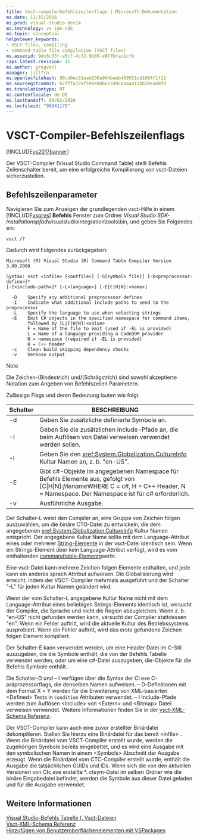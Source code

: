 ```yaml
---
title: Vsct-compilerbefehlszeilenflags | Microsoft-Dokumentation
ms.date: 11/15/2016
ms.prod: visual-studio-dev14
ms.technology: vs-ide-sdk
ms.topic: conceptual
helpviewer_keywords:
- VSCT files, compiling
- command-table file compilation (VSCT files)
ms.assetid: 9dc6c33f-e6cf-4cf2-9b05-e8f7bfac1cfb
caps.latest.revision: 11
ms.author: gregvanl
manager: jillfra
ms.openlocfilehash: 98cd0ec51ead200a904baeb409551cd1084f1f11
ms.sourcegitcommit: 6cfffa72af599a9d667249caaaa411bb28ea69fd
ms.translationtype: MT
ms.contentlocale: de-DE
ms.lasthandoff: 09/02/2020
ms.locfileid: "90841179"
---
```

# <a name="vsct-compiler-command-line-flags"></a>VSCT-Compiler-Befehlszeilenflags
[!INCLUDE[vs2017banner](../../includes/vs2017banner.md)]

Der VSCT-Compiler (Visual Studio Command Table) stellt Befehls Zeilenschalter bereit, um eine erfolgreiche Kompilierung von vsct-Dateien sicherzustellen.  
  
## <a name="command-line-parameters"></a>Befehlszeilenparameter  
 Navigieren Sie zum Anzeigen der grundlegenden vsct-Hilfe in einem [!INCLUDE[vsprvs](../../includes/vsprvs-md.md)] **Befehls** Fenster zum Ordner *Visual Studio SDK-Installationspfad*\visualstudiointegration\tools\bin\, und geben Sie Folgendes ein:  
  
```  
vsct /?  
```  
  
 Dadurch wird Folgendes zurückgegeben:  
  
```  
Microsoft (R) Visual Studio (R) Command Table Compiler Version 3.00.2000  
  
Syntax: vsct <infile> [<outfile>] [-S[symbols file]] [-D<preprocessor-define>]*  
[-I<include-path>]* [-L<language>] [-E[C|H|N]:<name>]  
  
  -D    Specify any additional preprocessor defines  
  -I    Indicate what additional include paths to send to the preprocessor  
  -L    Specify the language to use when selecting strings  
  -E    Emit C# objects in the specified namespace for command items,  
        followed by [L|F|H|N]:<value>  
        F = Name of the file to emit (used if -EL is provided)  
        L = Name of a language providing a CodeDOM provider  
        N = namespace (required if -EL is provided)  
        H = C++ header  
  -c    Clean build skipping dependency checks  
  -v    Verbose output  
```  
  
> [!NOTE]
> Die Zeichen-(Bindestrich) und/(Schrägstrich) sind sowohl akzeptierte Notation zum Angeben von Befehlszeilen Parametern.  
  
 Zulässige Flags und deren Bedeutung lauten wie folgt.  
  
|Schalter|BESCHREIBUNG|  
|------------|-----------------|  
|-d|Geben Sie zusätzliche definierte Symbole an.|  
|-I|Geben Sie die zusätzlichen Include-Pfade an, die beim Auflösen von Datei verweisen verwendet werden sollen.|  
|-l|Geben Sie den <xref:System.Globalization.CultureInfo> Kultur Namen an, z. b. "en-US".|  
|-E|Gibt c#-Objekte im angegebenen Namespace für Befehls Elemente aus, gefolgt von [C&#124;H&#124;N]:*filename*WHERE C = c#, H = C++ Header, N = Namespace. Der Namespace ist für c# erforderlich.|  
|-v|Ausführliche Ausgabe.|  
  
 Der Schalter-L weist den Compiler an, eine Gruppe von Zeichen folgen auszuwählen, um die binäre CTO-Datei zu entwickeln, die dem angegebenen <xref:System.Globalization.CultureInfo> Kultur Namen entspricht. Der angegebene Kultur Name sollte mit dem Language-Attribut eines oder mehrerer [String-Elemente](../../extensibility/strings-element.md) in der vsct-Datei identisch sein. Wenn ein Strings-Element über kein Language-Attribut verfügt, wird es vom enthaltenden [commandtable-Element](../../extensibility/commandtable-element.md)geerbt.  
  
 Eine vsct-Datei kann mehrere Zeichen folgen Elemente enthalten, und jede kann ein anderes sprach Attribut aufweisen. Die Globalisierung wird erreicht, indem der VSCT-Compiler mehrmals ausgeführt und der Schalter "-L" für jeden Kultur Namen geändert wird.  
  
 Wenn der vom Schalter-L angegebene Kultur Name nicht mit dem Language-Attribut eines beliebigen Strings-Elements identisch ist, versucht der Compiler, die Sprache und nicht die Region abzugleichen. Wenn z. b. "en-US" nicht gefunden werden kann, versucht der Compiler stattdessen "en". Wenn ein Fehler auftritt, wird die aktuelle Kultur des Betriebssystems ausprobiert. Wenn ein Fehler auftritt, wird das erste gefundene Zeichen folgen Element kompiliert.  
  
 Der Schalter-E kann verwendet werden, um eine Header Datei im C-Stil auszugeben, die die Symbole enthält, die von der Befehls Tabelle verwendet werden, oder um eine c#-Datei auszugeben, die-Objekte für die Befehls Symbole enthält.  
  
 Die Schalter-D und – I verfügen über die Syntax der Cl.exe C-präprozessorflags, die denselben Namen aufweisen. – D-Definitionen mit dem Format X = Y werden für die Erweiterung von XML-basierten \<Defined> Tests in `Condition` Attributen verwendet. – I Include-Pfade werden zum Auflösen \<Include> von \<Extern> und \<Bitmap> Datei verweisen verwendet. Weitere Informationen finden Sie in der [vsct-XML-Schema Referenz](../../extensibility/vsct-xml-schema-reference.md).  
  
 Der VSCT-Compiler kann auch eine zuvor erstellter Binärdatei dekompilieren. Stellen Sie hierzu eine Binärdatei für das bereit \<infile> .   Wenn die Binärdatei vom VSCT-Compiler erstellt wurde, werden die zugehörigen Symbole bereits eingebettet, und es wird eine Ausgabe mit den symbolischen Namen in einem \<Symbols> Abschnitt der Ausgabe erzeugt. Wenn die Binärdatei vom CTC-Compiler erstellt wurde, enthält die Ausgabe die tatsächlichen GUIDs und IDs. Wenn sich die von den aktuellen Versionen von Ctc.exe erstellte *. ctsym-Datei im selben Ordner wie die binäre Eingabedatei befindet, werden die Symbole aus dieser Datei geladen und für die Ausgabe verwendet.  
  
## <a name="see-also"></a>Weitere Informationen  
 [Visual Studio-Befehls Tabelle (. Vsct-Dateien](../../extensibility/internals/visual-studio-command-table-dot-vsct-files.md)   
 [Vsct-XML-Schema Referenz](../../extensibility/vsct-xml-schema-reference.md)   
 [Hinzufügen von Benutzeroberflächenelementen mit VSPackages](../../extensibility/internals/how-vspackages-add-user-interface-elements.md)
